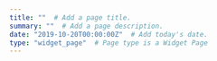 ```yaml
---
title: ""  # Add a page title.
summary: ""  # Add a page description.
date: "2019-10-20T00:00:00Z"  # Add today's date.
type: "widget_page"  # Page type is a Widget Page
---
```

